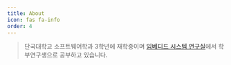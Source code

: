 ```yaml
---
title: About
icon: fas fa-info
order: 4
---
```



> 단국대학교 소프트웨어학과 3학년에 재학중이며 [임베디드 시스템 연구실](http://embedded.dankook.ac.kr/)에서 학부연구생으로 공부하고 있습니다.
